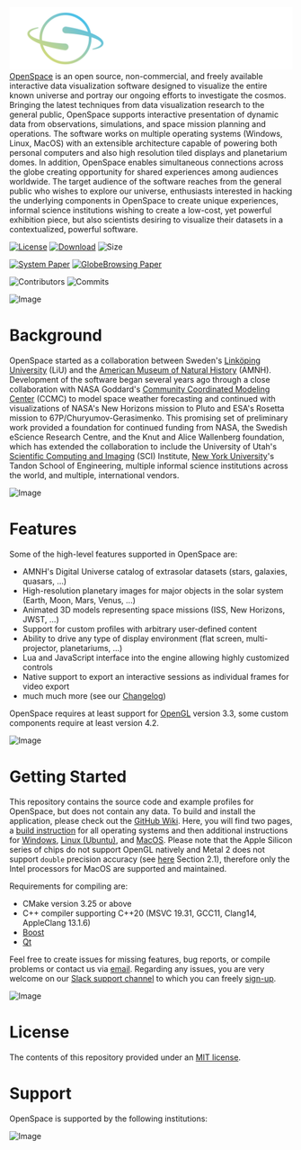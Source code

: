 ![OpenSpace Logo](/data/openspace-horiz-logo-crop.png)
[OpenSpace](http://openspaceproject.com) is an open source, non-commercial, and freely available interactive data visualization software designed to visualize the entire known universe and portray our ongoing efforts to investigate the cosmos.  Bringing the latest techniques from data visualization research to the general public, OpenSpace supports interactive presentation of dynamic data from observations, simulations, and space mission planning and operations.  The software works on multiple operating systems (Windows, Linux, MacOS) with an extensible architecture capable of powering both personal computers and also high resolution tiled displays and planetarium domes.  In addition, OpenSpace enables simultaneous connections across the globe creating opportunity for shared experiences among audiences worldwide.  The target audience of the software reaches from the general public who wishes to explore our universe, enthusiasts interested in hacking the underlying components in OpenSpace to create unique experiences, informal science institutions wishing to create a low-cost, yet powerful exhibition piece, but also scientists desiring to visualize their datasets in a contextualized, powerful software.

[![License](https://img.shields.io/badge/License-MIT-purple.svg?style=flat-square)](LICENSE)
[![Download](https://img.shields.io/github/v/tag/OpenSpace/OpenSpace?label=Version&color=maroon&style=flat-square)](https://www.openspaceproject.com/installation)
![Size](https://img.shields.io/github/repo-size/OpenSpace/OpenSpace?style=flat-square&color=red)

[![System Paper](https://img.shields.io/badge/System%20Paper-10.1109%2FTVCG.2019.2934259-blue?style=flat-square)](https://doi.org/10.1109/TVCG.2019.2934259)
[![GlobeBrowsing Paper](https://img.shields.io/badge/GlobeBrowsing%20Paper-https%3A%2F%2Fdoi.org%2F10.1109%2FTVCG.2017.2743958-blue?style=flat-square)](https://doi.org/10.1109/TVCG.2017.2743958)

![Contributors](https://img.shields.io/github/contributors/OpenSpace/OpenSpace?style=flat-square)
![Commits](https://img.shields.io/github/commit-activity/m/OpenSpace/OpenSpace?color=green&style=flat-square)

![Image](https://github.com/OpenSpace/openspace.github.io/raw/master/assets/images/collection.jpg)

# Background
OpenSpace started as a collaboration between Sweden's [Linköping University](https://scivis.github.io) (LiU) and the [American Museum of Natural History](https://www.amnh.org) (AMNH).  Development of the software began several years ago through a close collaboration with NASA Goddard's [Community Coordinated Modeling Center](https://ccmc.gsfc.nasa.gov) (CCMC) to model space weather forecasting and continued with visualizations of NASA's New Horizons mission to Pluto and ESA's Rosetta mission to 67P/Churyumov-Gerasimenko.  This promising set of preliminary work provided a foundation for continued funding from NASA, the Swedish eScience Research Centre, and the Knut and Alice Wallenberg foundation, which has extended the collaboration to include the University of Utah's [Scientific Computing and Imaging](https://www.sci.utah.edu) (SCI) Institute, [New York University](https://www.nyu.edu)'s Tandon School of Engineering, multiple informal science institutions across the world, and multiple, international vendors.

![Image](https://github.com/OpenSpace/openspace.github.io/raw/master/assets/images/presentation.jpg)

# Features
Some of the high-level features supported in OpenSpace are:
 - AMNH's Digital Universe catalog of extrasolar datasets (stars, galaxies, quasars, ...)
 - High-resolution planetary images for major objects in the solar system (Earth, Moon, Mars, Venus, ...)
 - Animated 3D models representing space missions (ISS, New Horizons, JWST, ...)
 - Support for custom profiles with arbitrary user-defined content
 - Ability to drive any type of display environment (flat screen, multi-projector, planetariums, ...)
 - Lua and JavaScript interface into the engine allowing highly customized controls
 - Native support to export an interactive sessions as individual frames for video export
 - much much more (see our [Changelog](http://wiki.openspaceproject.com/docs/general/releases))

OpenSpace requires at least support for [OpenGL](https://www.opengl.org/) version 3.3, some custom components require at least version 4.2.

![Image](https://github.com/OpenSpace/openspace.github.io/raw/master/assets/images/display-systems.jpg)

# Getting Started
This repository contains the source code and example profiles for OpenSpace, but does not contain any data.  To build and install the application, please check out the [GitHub Wiki](https://github.com/OpenSpace/OpenSpace/wiki).  Here, you will find two pages, a [build instruction](https://github.com/OpenSpace/OpenSpace/wiki/Compiling) for all operating systems and then additional instructions for [Windows](https://github.com/OpenSpace/OpenSpace/wiki/Compiling-Windows), [Linux (Ubuntu)](https://github.com/OpenSpace/OpenSpace/wiki/Compiling-Ubuntu), and [MacOS](https://github.com/OpenSpace/OpenSpace/wiki/Compiling-MacOS). Please note that the Apple Silicon series of chips do not support OpenGL natively and Metal 2 does not support `double` precision accuracy (see [here](https://developer.apple.com/metal/Metal-Shading-Language-Specification.pdf) Section 2.1), therefore only the Intel processors for MacOS are supported and maintained.

Requirements for compiling are:
 - CMake version 3.25 or above
 - C++ compiler supporting C++20 (MSVC 19.31, GCC11, Clang14, AppleClang 13.1.6)
 - [Boost](http://www.boost.org/)
 - [Qt](http://www.qt.io/download)

Feel free to create issues for missing features, bug reports, or compile problems or contact us via [email](mailto:openspace@amnh.org?subject=OpenSpace:).  Regarding any issues, you are very welcome on our [Slack support channel](https://openspacesupport.slack.com) to which you can freely [sign-up](https://join.slack.com/t/openspacesupport/shared_invite/zt-37niq6y9-T0JaCIk4UoFLI4VF5U9Vsw).

![Image](https://github.com/OpenSpace/openspace.github.io/raw/master/assets/images/himalaya-nkpg-dome.jpg)

# License
The contents of this repository provided under an [MIT license](https://github.com/OpenSpace/OpenSpace/blob/master/LICENSE.md).

# Support
OpenSpace is supported by the following institutions:

![Image](https://docs.openspaceproject.com/en/latest/_static/logos/sponsors.png)
